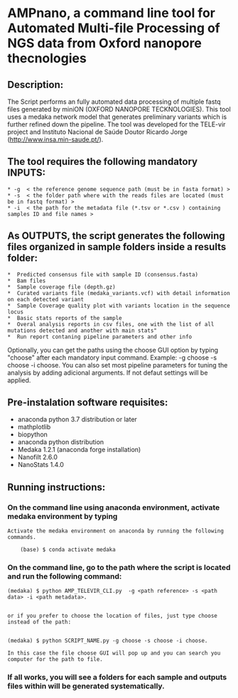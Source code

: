 # AMPnano, a command line tool for Automated Multi-file Processing of NGS data from Oxford nanopore thecnologies

## Description:
The Script performs an fully automated data processing of multiple fastq files generated by miniON (OXFORD NANOPORE TECKNOLOGIES). This tool uses a medaka network model that generates preliminary variants which is further refined down the pipeline. The tool was developed for the TELE-vir project and Instituto Nacional de Saúde Doutor Ricardo Jorge (http://www.insa.min-saude.pt/). 

## The tool requires the following mandatory INPUTS:
	* -g  < the reference genome sequence path (must be in fasta format) >
	* -s  < the folder path where with the reads files are located (must be in fastq format) >
	* -i  < the path for the metadata file (*.tsv or *.csv ) containing samples ID and file names >

## As OUTPUTS, the script generates the following files organized in sample folders inside a results folder:
    *  Predicted consensus file with sample ID (consensus.fasta)
    *  Bam files
    *  Sample coverage file (depth.gz)
    *  Curated variants file (medaka_variants.vcf) with detail information on each detected variant
    *  Sample Coverage quality plot with variants location in the sequence locus
    *  Basic stats reports of the sample
    *  Overal analysis reports in csv files, one with the list of all mutations detected and another with main stats"
    *  Run report contaning pipeline parameters and other info

Optionally, you can get the paths using the choose GUI option by typing "choose" after each mandatory input command. Example:  -g choose -s choose -i choose.
You can also set most pipeline parameters for tuning the analysis by adding adicional arguments. If not defaut settings will be applied.


## Pre-instalation software requisites:
* anaconda python 3.7 distribution or later 
* mathplotlib
* biopython 
* anaconda python distribution 
* Medaka 1.2.1 (anaconda forge installation)
* Nanofilt 2.6.0  
* NanoStats 1.4.0 


## Running instructions:

### On the command line using anaconda environment, activate medaka environment by typing  

	Activate the medaka environment on anaconda by running the following commands.
 
    	(base) $ conda activate medaka
    

### On the command line, go to the path where the script is located and run the following command: 

	(medaka) $ python AMP_TELEVIR_CLI.py  -g <path reference> -s <path data> -i <path metadata>. 
      
 
 	or if you prefer to choose the location of files, just type choose instead of the path:
      
     
	(medaka) $ python SCRIPT_NAME.py -g choose -s choose -i choose. 
     
	In this case the file choose GUI will pop up and you can search you computer for the path to file. 


### If all works, you will see a folders for each sample and outputs files within will be generated systematically. 



